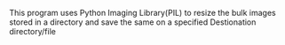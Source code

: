 This program uses Python Imaging Library(PIL) to resize the bulk images stored in a directory and save the same on a specified Destionation directory/file 
